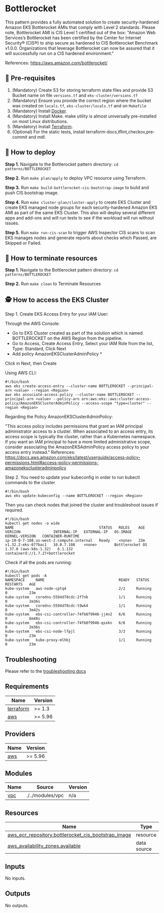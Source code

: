 # Bottlerocket

This pattern provides a fully automated solution to create security-hardened Amazon EKS Bottlerocket AMIs that comply with Level 2 standards.
Please note, Bottlerocket AMI is CIS Level 1 certified out of the box:
"Amazon Web Services’s Bottlerocket has been certified by the Center for Internet Security® (CIS®) to ship secure as hardened to CIS Bottlerocket Benchmark v1.0.0. Organizations that leverage Bottlerocket can now be assured that it will successfully run on a CIS hardened environment."

References: <https://aws.amazon.com/bottlerocket/>

## 🔢 Pre-requisites

1. (Mandatory) Create S3 for storing terraform state files and provide S3 Bucket name on file ``versions.tf`` and ``eks-cluster/versions.tf``
2. (Mandatory) Ensure you provide the correct region where the bucket was created on ``locals.tf``, ``eks-cluster/locals.tf`` and on ``Makefile``
3. (Mandatory) Install [Docker](https://docs.docker.com/engine/install/).
4. (Mandatory) Install Make. make utility is almost universally pre-installed on most Linux distributions.
5. (Mandatory) Install [Terraform](https://developer.hashicorp.com/terraform/tutorials/aws-get-started/install-cli).
6. (Optional) For the static tests, install terraform-docs,tflint,checkov,pre-commit and mdl.

## 🚀 How to deploy

**Step 1.** Navigate to the Bottlerocket pattern directory: `cd patterns/BOTTLEROCKET`

**Step 2.** Run `make plan/apply` to deploy VPC resource using Terraform.

**Step 3.** Run `make build-bottlerocket-cis-bootstrap-image` to build and push CIS bootstrap image.

**Step 4.** Run `make cluster-plan/cluster-apply` to create EKS Cluster and create EKS managed node groups for each security-hardened Amazon EKS AMI as part of the same EKS Cluster. This also will deploy several different apps and add-ons and will run tests to see if the workload will run without issues.

**Step 5.** Run `make run-cis-scan` to trigger AWS Inspector CIS scans to scan EKS manages nodes and generate reports about checks which Passed, are Skipped or Failed.

## 🧹 How to terminate resources

**Step 1.** Navigate to the Bottlerocket pattern directory: `cd patterns/BOTTLEROCKET`

**Step 2.** Run `make clean` to Terminate Resources

## 🕵️ How to access the EKS Cluster

Step 1. Create EKS Access Entry for your IAM User:

Through the AWS Console:

- Go to EKS Cluster created as part of the solution which is named BOTTLEROCKET on the AWS Region from the pipeline.
- Go to Access, Create Access Entry, Select your IAM Role from the list, Type: Standard, Click Next
- Add policy AmazonEKSClusterAdminPolicy *

Click in Next, then Create

Using AWS CLI:

```
#!/bin/bash
aws eks create-access-entry --cluster-name BOTTLEROCKET --principal-arn <value> --region <Region>
aws eks associate-access-policy --cluster-name BOTTLEROCKET --principal-arn <value> --policy-arn arn:aws:eks::aws:cluster-access-policy/AmazonEKSClusterAdminPolicy --access-scope "type=cluster" --region <Region>
```

Regarding the Policy AmazonEKSClusterAdminPolicy:

"This access policy includes permissions that grant an IAM principal administrator access to a cluster. When associated to an access entry, its access scope is typically the cluster, rather than a Kubernetes namespace. If you want an IAM principal to have a more limited administrative scope, consider associating the AmazonEKSAdminPolicy access policy to your access entry instead."
References: <https://docs.aws.amazon.com/eks/latest/userguide/access-policy-permissions.html#access-policy-permissions-amazoneksclusteradminpolicy>

Step 2. You need to update your kubeconfig in order to run kubectl commands to the cluster

```
#!/bin/bash
aws eks update-kubeconfig --name BOTTLEROCKET --region <Region>
```

Then you can check nodes that joined the cluster and troubleshoot issues if required.

```
#!/bin/bash
kubectl get nodes -o wide
NAME                                       STATUS   ROLES    AGE   VERSION               INTERNAL-IP   EXTERNAL-IP   OS-IMAGE                                KERNEL-VERSION   CONTAINER-RUNTIME
ip-10-0-7-108.us-west-2.compute.internal   Ready    <none>   23m   v1.32.2-eks-677bac1   10.0.7.108    <none>        Bottlerocket OS 1.37.0 (aws-k8s-1.32)   6.1.132          containerd://1.7.27+bottlerocket
```

Check if all the pods are running:

```
#!/bin/bash
kubectl get pods -A
NAMESPACE     NAME                                  READY   STATUS    RESTARTS   AGE
kube-system   aws-node-cptq4                        2/2     Running   0          23m
kube-system   coredns-5594d78cdc-2f7nb              1/1     Running   0          2m36s
kube-system   coredns-5594d78cdc-t9wk4              1/1     Running   0          3m42s
kube-system   ebs-csi-controller-74fb8f9946-jj4n2   6/6     Running   0          6m40s
kube-system   ebs-csi-controller-74fb8f9946-qsxkn   6/6     Running   0          2m36s
kube-system   ebs-csi-node-lfpjl                    3/3     Running   0          23m
kube-system   kube-proxy-mlhbj                      1/1     Running   0          23m
```

## Troubleshooting

Please refer to the [troubleshooting docs](../../docs/troubleshooting.md)

<!-- BEGIN_TF_DOCS -->
## Requirements

| Name | Version |
|------|---------|
| <a name="requirement_terraform"></a> [terraform](#requirement\_terraform) | >= 1.3 |
| <a name="requirement_aws"></a> [aws](#requirement\_aws) | >= 5.96 |

## Providers

| Name | Version |
|------|---------|
| <a name="provider_aws"></a> [aws](#provider\_aws) | >= 5.96 |

## Modules

| Name | Source | Version |
|------|--------|---------|
| <a name="module_vpc"></a> [vpc](#module\_vpc) | ./../modules/vpc | n/a |

## Resources

| Name | Type |
|------|------|
| [aws_ecr_repository.bottlerocket_cis_bootstrap_image](https://registry.terraform.io/providers/hashicorp/aws/latest/docs/resources/ecr_repository) | resource |
| [aws_availability_zones.available](https://registry.terraform.io/providers/hashicorp/aws/latest/docs/data-sources/availability_zones) | data source |

## Inputs

No inputs.

## Outputs

No outputs.
<!-- END_TF_DOCS -->
